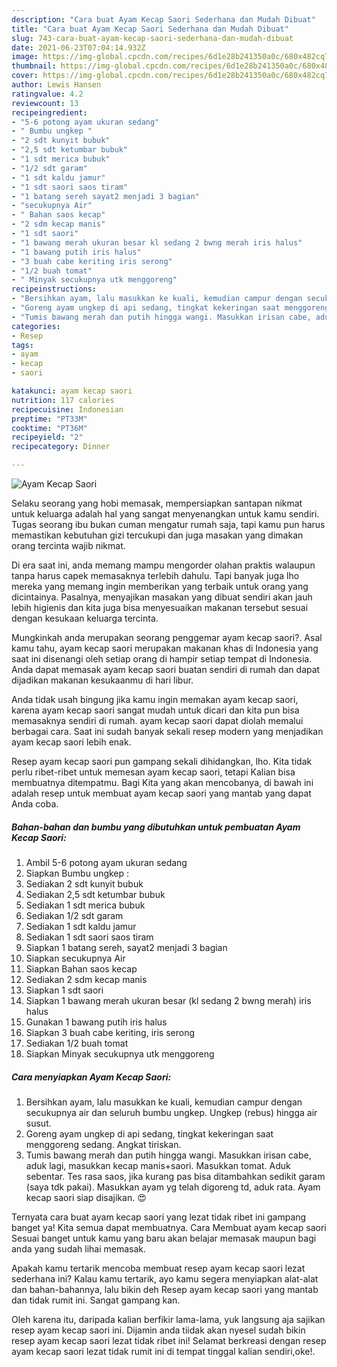 ```yaml
---
description: "Cara buat Ayam Kecap Saori Sederhana dan Mudah Dibuat"
title: "Cara buat Ayam Kecap Saori Sederhana dan Mudah Dibuat"
slug: 743-cara-buat-ayam-kecap-saori-sederhana-dan-mudah-dibuat
date: 2021-06-23T07:04:14.932Z
image: https://img-global.cpcdn.com/recipes/6d1e28b241350a0c/680x482cq70/ayam-kecap-saori-foto-resep-utama.jpg
thumbnail: https://img-global.cpcdn.com/recipes/6d1e28b241350a0c/680x482cq70/ayam-kecap-saori-foto-resep-utama.jpg
cover: https://img-global.cpcdn.com/recipes/6d1e28b241350a0c/680x482cq70/ayam-kecap-saori-foto-resep-utama.jpg
author: Lewis Hansen
ratingvalue: 4.2
reviewcount: 13
recipeingredient:
- "5-6 potong ayam ukuran sedang"
- " Bumbu ungkep "
- "2 sdt kunyit bubuk"
- "2,5 sdt ketumbar bubuk"
- "1 sdt merica bubuk"
- "1/2 sdt garam"
- "1 sdt kaldu jamur"
- "1 sdt saori saos tiram"
- "1 batang sereh sayat2 menjadi 3 bagian"
- "secukupnya Air"
- " Bahan saos kecap"
- "2 sdm kecap manis"
- "1 sdt saori"
- "1 bawang merah ukuran besar kl sedang 2 bwng merah iris halus"
- "1 bawang putih iris halus"
- "3 buah cabe keriting iris serong"
- "1/2 buah tomat"
- " Minyak secukupnya utk menggoreng"
recipeinstructions:
- "Bersihkan ayam, lalu masukkan ke kuali, kemudian campur dengan secukupnya air dan seluruh bumbu ungkep. Ungkep (rebus) hingga air susut."
- "Goreng ayam ungkep di api sedang, tingkat kekeringan saat menggoreng sedang. Angkat tiriskan."
- "Tumis bawang merah dan putih hingga wangi. Masukkan irisan cabe, aduk lagi, masukkan kecap manis+saori. Masukkan tomat. Aduk sebentar. Tes rasa saos, jika kurang pas bisa ditambahkan sedikit garam (saya tdk pakai). Masukkan ayam yg telah digoreng td, aduk rata. Ayam kecap saori siap disajikan. 😍"
categories:
- Resep
tags:
- ayam
- kecap
- saori

katakunci: ayam kecap saori 
nutrition: 117 calories
recipecuisine: Indonesian
preptime: "PT33M"
cooktime: "PT36M"
recipeyield: "2"
recipecategory: Dinner

---
```



![Ayam Kecap Saori](https://img-global.cpcdn.com/recipes/6d1e28b241350a0c/680x482cq70/ayam-kecap-saori-foto-resep-utama.jpg)

Selaku seorang yang hobi memasak, mempersiapkan santapan nikmat untuk keluarga adalah hal yang sangat menyenangkan untuk kamu sendiri. Tugas seorang ibu bukan cuman mengatur rumah saja, tapi kamu pun harus memastikan kebutuhan gizi tercukupi dan juga masakan yang dimakan orang tercinta wajib nikmat.

Di era  saat ini, anda memang mampu mengorder olahan praktis walaupun tanpa harus capek memasaknya terlebih dahulu. Tapi banyak juga lho mereka yang memang ingin memberikan yang terbaik untuk orang yang dicintainya. Pasalnya, menyajikan masakan yang dibuat sendiri akan jauh lebih higienis dan kita juga bisa menyesuaikan makanan tersebut sesuai dengan kesukaan keluarga tercinta. 



Mungkinkah anda merupakan seorang penggemar ayam kecap saori?. Asal kamu tahu, ayam kecap saori merupakan makanan khas di Indonesia yang saat ini disenangi oleh setiap orang di hampir setiap tempat di Indonesia. Anda dapat memasak ayam kecap saori buatan sendiri di rumah dan dapat dijadikan makanan kesukaanmu di hari libur.

Anda tidak usah bingung jika kamu ingin memakan ayam kecap saori, karena ayam kecap saori sangat mudah untuk dicari dan kita pun bisa memasaknya sendiri di rumah. ayam kecap saori dapat diolah memalui berbagai cara. Saat ini sudah banyak sekali resep modern yang menjadikan ayam kecap saori lebih enak.

Resep ayam kecap saori pun gampang sekali dihidangkan, lho. Kita tidak perlu ribet-ribet untuk memesan ayam kecap saori, tetapi Kalian bisa membuatnya ditempatmu. Bagi Kita yang akan mencobanya, di bawah ini adalah resep untuk membuat ayam kecap saori yang mantab yang dapat Anda coba.

<!--inarticleads1-->

##### Bahan-bahan dan bumbu yang dibutuhkan untuk pembuatan Ayam Kecap Saori:

1. Ambil 5-6 potong ayam ukuran sedang
1. Siapkan  Bumbu ungkep :
1. Sediakan 2 sdt kunyit bubuk
1. Sediakan 2,5 sdt ketumbar bubuk
1. Sediakan 1 sdt merica bubuk
1. Sediakan 1/2 sdt garam
1. Sediakan 1 sdt kaldu jamur
1. Sediakan 1 sdt saori saos tiram
1. Siapkan 1 batang sereh, sayat2 menjadi 3 bagian
1. Siapkan secukupnya Air
1. Siapkan  Bahan saos kecap
1. Sediakan 2 sdm kecap manis
1. Siapkan 1 sdt saori
1. Siapkan 1 bawang merah ukuran besar (kl sedang 2 bwng merah) iris halus
1. Gunakan 1 bawang putih iris halus
1. Siapkan 3 buah cabe keriting, iris serong
1. Sediakan 1/2 buah tomat
1. Siapkan  Minyak secukupnya utk menggoreng




<!--inarticleads2-->

##### Cara menyiapkan Ayam Kecap Saori:

1. Bersihkan ayam, lalu masukkan ke kuali, kemudian campur dengan secukupnya air dan seluruh bumbu ungkep. Ungkep (rebus) hingga air susut.
1. Goreng ayam ungkep di api sedang, tingkat kekeringan saat menggoreng sedang. Angkat tiriskan.
1. Tumis bawang merah dan putih hingga wangi. Masukkan irisan cabe, aduk lagi, masukkan kecap manis+saori. Masukkan tomat. Aduk sebentar. Tes rasa saos, jika kurang pas bisa ditambahkan sedikit garam (saya tdk pakai). Masukkan ayam yg telah digoreng td, aduk rata. Ayam kecap saori siap disajikan. 😍




Ternyata cara buat ayam kecap saori yang lezat tidak ribet ini gampang banget ya! Kita semua dapat membuatnya. Cara Membuat ayam kecap saori Sesuai banget untuk kamu yang baru akan belajar memasak maupun bagi anda yang sudah lihai memasak.

Apakah kamu tertarik mencoba membuat resep ayam kecap saori lezat sederhana ini? Kalau kamu tertarik, ayo kamu segera menyiapkan alat-alat dan bahan-bahannya, lalu bikin deh Resep ayam kecap saori yang mantab dan tidak rumit ini. Sangat gampang kan. 

Oleh karena itu, daripada kalian berfikir lama-lama, yuk langsung aja sajikan resep ayam kecap saori ini. Dijamin anda tiidak akan nyesel sudah bikin resep ayam kecap saori lezat tidak ribet ini! Selamat berkreasi dengan resep ayam kecap saori lezat tidak rumit ini di tempat tinggal kalian sendiri,oke!.

